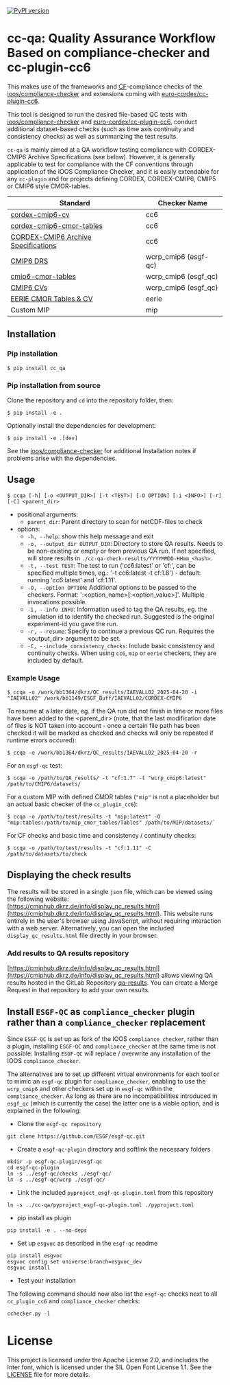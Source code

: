 [![PyPI version](https://img.shields.io/pypi/v/cc-qa.svg)](https://pypi.org/project/cc-qa/)

# cc-qa: Quality Assurance Workflow Based on compliance-checker and cc-plugin-cc6

This makes use of the frameworks and [CF](https://cfconventions.org/)-compliance checks of the
[ioos/compliance-checker](https://github.com/ioos/compliance-checker) and extensions coming with
[euro-cordex/cc-plugin-cc6](https://github.com/euro-cordex/cc-plugin-cc6).

This tool is designed to run the desired file-based QC tests with
[ioos/compliance-checker](https://github.com/ioos/compliance-checker) and
[euro-cordex/cc-plugin-cc6](https://github.com/euro-cordex/cc-plugin-cc6),
conduct additional dataset-based checks (such as time axis continuity and
consistency checks) as well as summarizing the test results.

`cc-qa` is mainly aimed at a QA workflow testing compliance with CORDEX-CMIP6 Archive Specifications (see below).
However, it is generally applicable to test for compliance with the CF conventions through application of the IOOS Compliance Checker, and it is easily extendable for any `cc-plugin` and for projects defining CORDEX, CORDEX-CMIP6, CMIP5 or CMIP6 style CMOR-tables.

| Standard                                                                                             | Checker Name |
| ---------------------------------------------------------------------------------------------------- | ------------ |
| [cordex-cmip6-cv](https://github.com/WCRP-CORDEX/cordex-cmip6-cv)         |  cc6         |
| [cordex-cmip6-cmor-tables](https://github.com/WCRP-CORDEX/cordex-cmip6-cmor-tables)|  cc6         |
| [CORDEX-CMIP6 Archive Specifications](https://doi.org/10.5281/zenodo.10961069) | cc6 |
| [CMIP6 DRS](https://wcrp-cmip.github.io/WGCM_Infrastructure_Panel/Papers/CMIP6_global_attributes_filenames_CVs_v6.2.7.pdf) | wcrp_cmip6 (esgf-qc) |
| [cmip6-cmor-tables](https://github.com/PCMDI/cmip6-cmor-tables) | wcrp_cmip6 (esgf_qc) |
| [CMIP6 CVs](https://github.com/WCRP-CMIP/CMIP6_CVs) | wcrp_cmip6 (esgf_qc) |
| [EERIE CMOR Tables & CV](https://github.com/eerie-project/dreq_tools) | eerie |
| Custom MIP | mip |

## Installation

### Pip installation

```shell
$ pip install cc_qa
```

### Pip installation from source

Clone the repository and `cd` into the repository folder, then:
```shell
$ pip install -e .
```

Optionally install the dependencies for development:
```shell
$ pip install -e .[dev]
```

See the [ioos/compliance-checker](https://github.com/ioos/compliance-checker#installation) for
additional Installation notes if problems arise with the dependencies.

## Usage

```shell
$ ccqa [-h] [-o <OUTPUT_DIR>] [-t <TEST>] [-O OPTION] [-i <INFO>] [-r] [-C] <parent_dir>
```

- positional arguments:
  - `parent_dir`: Parent directory to scan for netCDF-files to check
- options:
  - `-h, --help`: show this help message and exit
  - `-o, --output_dir OUTPUT_DIR`: Directory to store QA results. Needs to be non-existing or empty or from previous QA run. If not specified, will store results in `./cc-qa-check-results/YYYYMMDD-HHmm_<hash>`.
  - `-t, --test TEST`: The test to run ('cc6:latest' or 'cf:<version>', can be specified multiple times, eg.: '-t cc6:latest -t cf:1.8') - default: running 'cc6:latest' and 'cf:1.11'.
  - `-O, --option OPTION`: Additional options to be passed to the checkers. Format: '<checker>:<option_name>[:<option_value>]'. Multiple invocations possible.
  - `-i, --info INFO`:  Information used to tag the QA results, eg. the simulation id to identify the checked run. Suggested is the original experiment-id you gave the run.
  - `-r, --resume`: Specify to continue a previous QC run. Requires the <output_dir> argument to be set.
  - `-C, --include_consistency_checks`: Include basic consistency and continuity checks. When using `cc6`, `mip` or `eerie` checkers, they are included by default.

### Example Usage

```shell
$ ccqa -o /work/bb1364/dkrz/QC_results/IAEVALL02_2025-04-20 -i "IAEVALL02" /work/bb1149/ESGF_Buff/IAEVALL02/CORDEX-CMIP6
```

To resume at a later date, eg. if the QA run did not finish in time or more files have been added to the <parent_dir>
(note, that the last modification date of files is NOT taken into account - once a certain file path has been checked
it will be marked as checked and checks will only be repeated if runtime errors occured):

```shell
$ ccqa -o /work/bb1364/dkrz/QC_results/IAEVALL02_2025-04-20 -r
```

For an `esgf-qc` test:

```shell
$ ccqa -o /path/to/QA_results/ -t "cf:1.7" -t "wcrp_cmip6:latest" /path/to/CMIP6/datasets/
```

For a custom MIP with defined CMOR tables (`"mip"` is not a placeholder but an actual basic checker of the `cc_plugin_cc6`):

```shell
$ ccqa -o /path/to/test/results -t "mip:latest" -O "mip:tables:/path/to/mip_cmor_tables/Tables" /path/to/MIP/datasets/`
```

For CF checks and basic time and consistency / continuity checks:
```shell
$ ccqa -o /path/to/test/results -t "cf:1.11" -C /path/to/datasets/to/check
```

## Displaying the check results

The results will be stored in a single `json` file, which can be viewed using the following website:
[https://cmiphub.dkrz.de/info/display_qc_results.html](https://cmiphub.dkrz.de/info/display_qc_results.html).
This website runs entirely in the user's browser using JavaScript, without requiring interaction with a web server.
Alternatively, you can open the included `display_qc_results.html` file directly in your browser.

### Add results to QA results repository

[https://cmiphub.dkrz.de/info/display_qc_results.html](https://cmiphub.dkrz.de/info/display_qc_results.html) allows viewing QA results hosted
in the GitLab Repository [qa-results](https://gitlab.dkrz.de/udag/qa-results). You can create a Merge Request in that repository to add your own results.


## Install `ESGF-QC` as `compliance_checker` plugin rather than a `compliance_checker` replacement

Since `ESGF-QC` is set up as fork of the IOOS `compliance_checker`, rather than a plugin,
installing `ESGF-QC` and `compliance_checker` at the same time is not possible:
Installing `ESGF-QC` will replace / overwrite any installation of the IOOS `compliance_checker`.

The alternatives are to set up different virtual environments for each tool or to mimic an
`esgf-qc` plugin for `compliance_checker`, enabling to use the `wcrp_cmip6` and other checkers
set up in `esgf-qc` within the `compliance_checker`. As long as there are no incompatibilities 
introduced in `esgf_qc` (which is currently the case) the latter one is a viable option,
 and is explained in the following:

- Clone the `esgf-qc repository`

```
git clone https://github.com/ESGF/esgf-qc.git
```

- Create a `esgf-qc-plugin` directory and softlink the necessary folders

```
mkdir -p esgf-qc-plugin/esgf-qc
cd esgf-qc-plugin
ln -s ../esgf-qc/checks ./esgf-qc/
ln -s ../esgf-qc/wcrp ./esgf-qc/
```

- Link the included `pyproject_esgf-qc-plugin.toml` from this repository

```
ln -s ../cc-qa/pyproject_esgf-qc-plugin.toml ./pyproject.toml
```

- pip install as plugin
```
pip install -e . --no-deps
```

- Set up `esgvoc` as described in the `esgf-qc` readme

```
pip install esgvoc
esgvoc config set universe:branch=esgvoc_dev
esgvoc install
```

- Test your installation

The following command should now also list the `esgf-qc` checks next to all `cc_plugin_cc6` and `compliance_checker` checks:
```
cchecker.py -l
```

# License

This project is licensed under the Apache License 2.0, and includes the Inter font, which is licensed under the SIL Open Font License 1.1. See the [LICENSE](./LICENSE) file for more details.
